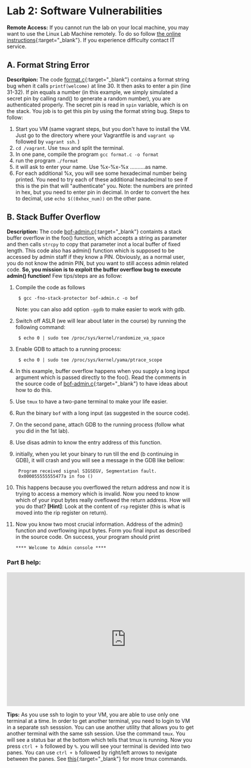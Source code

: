 # Lab 2: Software Vulnerabilities

**Remote Access:** If you cannot run the lab on your local machine, you may want to use the Linux
Lab Machine remotely. To do so follow [the online instructions](https://uob.sharepoint.com/sites/itservices/SitePages/fits-engineering-linux-x2go.aspx){:target="_blank"}.
If you experience difficulty contact IT service.

## A. Format String Error

**Descritpion:** The code [format.c](../code/format.c){:target="_blank"} contains a format string bug when it calls `printf(welcome)`  at line 30. It then asks to enter a pin (line 31-32). If pin equals a number (in this example, we simply simulated a secret pin by calling rand() to generate a random number), you are authenticated properly. The secret pin is read in `spin` variable, which is on the stack. You job is to get this pin by using the format string bug. Steps to follow:
1. Start you VM (same vagrant steps, but you don't have to install the VM. Just go to the directory where your Vagrantfile is and `vagrant up` followed by `vagrant ssh`. )
2. `cd /vagrant`. Use `tmux` and split the terminal.
3. In one pane, compile the program `gcc format.c -o format`
4. run the program `./format`
5. it will ask to enter your name. Use %x-%x-%x ..........as name.
6. For each additional %x, you will see some hexadecimal number being printed. You need to try each of these additional hexadecimal to see if this is the pin that will "authenticate" you. Note: the numbers are printed in hex, but you need to enter pin in decimal. In order to convert the hex to decimal, use `echo $((0xhex_num))` on the other pane.

## B. Stack Buffer Overflow

**Description:** The code [bof-admin.c](../code/bof-admin.c){:target="_blank"} containts a stack buffer overflow in the foo() function, which accepts a string as parameter and then calls `strcpy` to copy that parameter inot a local buffer of fixed length. This code also has admin() function which is supposed to be accessed by admin staff if they know a PIN. Obviously, as a normal user, you do not know the admin PIN, but you want to still access admin related code. **So, you mission is to exploit the buffer overflow bug to execute admin() function!**
Few tips/steps are as follow:

1. Compile the code as follows

		$ gcc -fno-stack-protector bof-admin.c -o bof
	Note: you can also add option `-ggdb` to make easier to work with gdb.

2. Switch off ASLR (we will lear about later in the course) by running the following command:

		$ echo 0 | sudo tee /proc/sys/kernel/randomize_va_space

3. Enable GDB to attach to a running process:

		$ echo 0 | sudo tee /proc/sys/kernel/yama/ptrace_scope


4. In this example, buffer overflow happens when you supply a long input argument which is passed directly to the foo(). Read the comments in the source code of [bof-admin.c](../code/bof-admin.c){:target="_blank"} to have ideas about how to do this.
5. Use `tmux` to have a two-pane terminal to make your life easier.
6. Run the binary `bof` with a long input (as suggested in the source code).
7. On the second pane, attach GDB to the running process (follow what you did in the 1st lab).
8. Use disas admin to know the entry address of this function.
9. initially, when you let your binary to run till the end (b continuing in GDB), it will crash and you will see a message in the GDB like bellow:

		Program received signal SIGSEGV, Segmentation fault.
		0x000055555555477a in foo ()

10. This happens because you overflowed the return address and now it is trying to access a memory which is invalid. Now you need to know which of your input bytes really oveflowed the return address. How will you do that? **\[Hint\]**: Look at the content of `rsp` register (this is what is moved into the rip register on return).
11. Now you know two most crucial information. Address of the admin() function and overflowing input bytes. Form you final input as described in the source code. On success, your program should print

		**** Welcome to Admin console ****

<!-- the below video link should be removed for the next TB -->
### Part B help:

<iframe width="640" height="360" src="https://web.microsoftstream.com/embed/video/ee2d229d-0955-4eee-9f4f-3106d9e6dfb7?autoplay=false&amp;showinfo=true" allowfullscreen style="border:none;"></iframe>

<!-- the above video link should be removed for the next TB -->

**Tips:** As you use ssh to login to your VM, you are able to use only one terminal at a time. In order to get another terminal, you need to login to VM in a separate ssh sesssion. You can use another utility that allows you to get another terminal with the same ssh session. Use the command `tmux`. You will see a status bar at the bottom which tells that tmux is running. Now you press `ctrl + b` followed by `%`. you will see your terminal is devided  into two panes. You can use `ctrl + b` followed by right/left arrows to nevigate between the panes. See [this](https://tmuxcheatsheet.com/){:target="_blank"} for more tmux commands.
